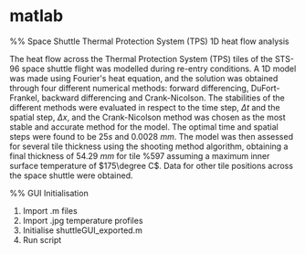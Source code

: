 # matlab

%% Space Shuttle Thermal Protection System (TPS) 1D heat flow analysis

The heat flow across the Thermal Protection System (TPS) tiles of the STS-96 space shuttle flight was modelled during re-entry conditions. A 1D model was made using Fourier's heat equation, and the solution was obtained through four different numerical methods: forward differencing, DuFort-Frankel, backward differencing and Crank-Nicolson. The stabilities of the different methods were evaluated in respect to the time step, $\Delta t$ and the spatial step, $\Delta x$, and the Crank-Nicolson method was chosen as the most stable and accurate method for the model. The optimal time and spatial steps were found to be $25s$ and $0.0028\ mm$. The model was then assessed for several tile thickness using the shooting method algorithm, obtaining a final thickness of $54.29\ mm$ for tile \%597 assuming a maximum inner surface temperature of $175\degree C$. Data for other tile positions across the space shuttle were obtained.


%% GUI Initialisation

1) Import .m files
2) Import .jpg temperature profiles
2) Initialise shuttleGUI_exported.m
3) Run script
